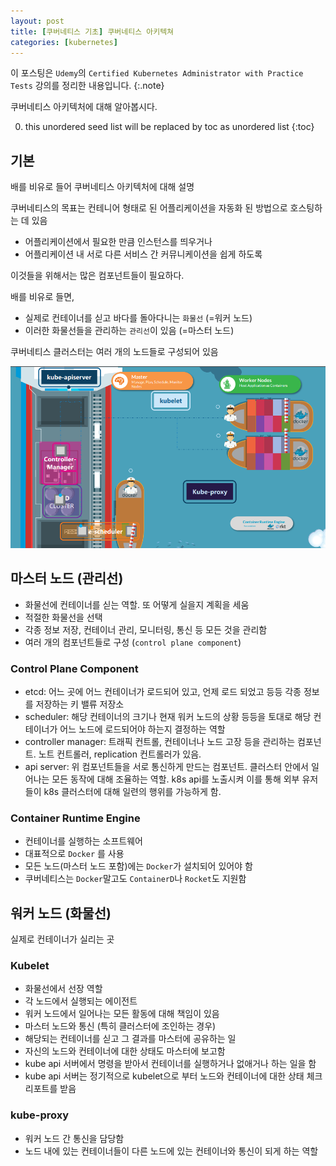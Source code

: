 ```yaml
---
layout: post
title: [쿠버네티스 기초] 쿠버네티스 아키텍쳐
categories: [kubernetes]
---
```


이 포스팅은 `Udemy`의 `Certified Kubernetes Administrator with Practice Tests` 강의를 정리한 내용입니다.
{:.note}

쿠버네티스 아키텍처에 대해 알아봅시다.

0. this unordered seed list will be replaced by toc as unordered list
{:toc}


## 기본

배를 비유로 들어 쿠버네티스 아키텍처에 대해 설명

쿠버네티스의 목표는 컨테니어 형태로 된 어플리케이션을 자동화 된 방법으로 호스팅하는 데 있음

- 어플리케이션에서 필요한 만큼 인스턴스를 띄우거나
- 어플리케이션 내 서로 다른 서비스 간 커뮤니케이션을 쉽게 하도록

이것들을 위해서는 많은 컴포넌트들이 필요하다.

배를 비유로 들면,

- 실제로 컨테이너를 싣고 바다를 돌아다니는 `화물선` (=워커 노드)
- 이러한 화물선들을 관리하는 `관리선`이 있음 (=마스터 노드)

쿠버네티스 클러스터는 여러 개의 노드들로 구성되어 있음

![k8s-archi](/assets/img/k8s-archi.PNG)

## 마스터 노드 (관리선)

- 화물선에 컨테이너를 싣는 역할. 또 어떻게 실을지 계획을 세움
- 적절한 화물선을 선택
- 각종 정보 저장, 컨테이너 관리, 모니터링, 통신 등 모든 것을 관리함
- 여러 개의 컴포넌트들로 구성 (`control plane component`)

### Control Plane Component

- etcd: 어느 곳에 어느 컨테이너가 로드되어 있고, 언제 로드 되었고 등등 각종 정보를 저장하는 키 밸류 저장소
- scheduler: 해당 컨테이너의 크기나 현재 워커 노드의 상황 등등을 토대로 해당 컨테이너가 어느 노드에 로드되어야 하는지 결정하는 역할
- controller manager: 트래픽 컨트롤, 컨테이너나 노드 고장 등을 관리하는 컴포넌트. 노트 컨트롤러, replication 컨트롤러가 있음.
- api server: 위 컴포넌트들을 서로 통신하게 만드는 컴포넌트. 클러스터 안에서 일어나는 모든 동작에 대해 조율하는 역할. k8s api를 노출시켜 이를 통해 외부 유저들이 k8s 클러스터에 대해 일련의 행위를 가능하게 함.

### Container Runtime Engine

- 컨테이너를 실행하는 소프트웨어
- 대표적으로 `Docker` 를 사용
- 모든 노드(마스터 노드 포함)에는 `Docker`가 설치되어 있어야 함
- 쿠버네티스는 `Docker`말고도 `ContainerD`나 `Rocket`도 지원함

## 워커 노드 (화물선)

실제로 컨테이너가 실리는 곳

### Kubelet

- 화물선에서 선장 역할
- 각 노드에서 실행되는 에이전트
- 워커 노드에서 일어나는 모든 활동에 대해 책임이 있음
- 마스터 노드와 통신 (특히 클러스터에 조인하는 경우)
- 해당되는 컨테이너를 싣고 그 결과를 마스터에 공유하는 일
- 자신의 노드와 컨테이너에 대한 상태도 마스터에 보고함
- kube api 서버에서 명령을 받아서 컨테이너를 실행하거나 없애거나 하는 일을 함
- kube api 서버는 정기적으로 kubelet으로 부터 노드와 컨테이너에 대한 상태 체크 리포트를 받음

### kube-proxy

- 워커 노드 간 통신을 담당함
- 노드 내에 있는 컨테이너들이 다른 노드에 있는 컨테이너와 통신이 되게 하는 역할 

